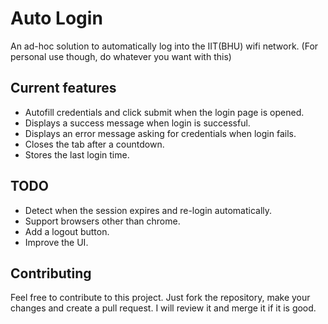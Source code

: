 # Auto Login
An ad-hoc solution to automatically log into the IIT(BHU) wifi network.
(For personal use though, do whatever you want with this)


## Current features
- Autofill credentials and click submit when the login page is opened.
- Displays a success message when login is successful.
- Displays an error message asking for credentials when login fails.
- Closes the tab after a countdown.
- Stores the last login time.


## TODO
- Detect when the session expires and re-login automatically.
- Support browsers other than chrome.
- Add a logout button.
- Improve the UI.

## Contributing
Feel free to contribute to this project. Just fork the repository, make your changes and create a pull request. I will review it and merge it if it is good.